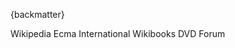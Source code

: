 
{backmatter}

<reference anchor="ActionScript" target="https://en.wikipedia.org/wiki/ActionScript">
  <front>
    <title>ActionScript</title>
    <author>
      <organization>Wikipedia</organization>
    </author>
  </front>
</reference>

<reference anchor="ECMAScript" target="https://262.ecma-international.org/14.0/">
  <front>
    <title>ECMA-262 14th Edition, June 2022. ECMAScript 2023 language specification</title>
    <author>
      <organization>Ecma International</organization>
    </author>
    <date month="June" year="2023" />
  </front>
</reference>

<reference anchor="DVD-Info" target="http://dvd.sourceforge.net/dvdinfo/">
  <front>
    <title>DVD-Video Information</title>
    <author/>
  </front>
</reference>

<reference anchor="Inside-DVD-Video" target="https://en.wikibooks.org/wiki/Inside_DVD-Video/Instruction_Set_Details">
  <front>
    <title>Inside DVD-Video/Instruction Set Details</title>
    <author>
      <organization>Wikibooks</organization>
    </author>
  </front>
</reference>

<reference anchor="DVD-Video" target="http://www.dvdforum.org/">
  <front>
    <title>DVD-Books: Part 3 DVD-Video Book</title>
    <author>
      <organization>DVD Forum</organization>
    </author>
    <date month="November" year="1995" />
  </front>
</reference>
